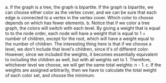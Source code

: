 a. If the graph is a tree, the graph is bipartite. If the graph is bipartite, we can choose either color as the vertex cover, and we can be sure that each edge is connected to a vertex in the vertex cover. Which color to choose depends on which has fewer elements.
b. Notice that if we color a tree graph, the colors will switch with each level. By giving a weight that is equal to to the node order, each node will have a weight that is equal to 1 + number of children, except for the root, which will have a weight equal to the number of children. The interesting thing here is that if we choose a level, we don't include that level's children, since it's of different color. However, since we included the weights, it becomes essentially equivalent to including the children as well, but with all weights set to 1. Therefore, whichever level we choose, we will get the same total weights: n - 1.
c. If the weights are assigned arbitrarily, then we have to calculate the total weight of each color set, and choose the minimum.
